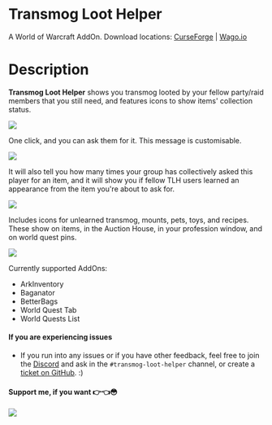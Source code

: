 # Transmog Loot Helper
A World of Warcraft AddOn. Download locations: [CurseForge](https://www.curseforge.com/wow/addons/transmog-loot-helper) | [Wago.io](https://addons.wago.io/addons/tlh)

# Description
**Transmog Loot Helper** shows you transmog looted by your fellow party/raid members that you still need, and features icons to show items' collection status.

![](https://media.forgecdn.net/attachments/description/1033752/description_62349c27-183a-4589-9013-d193e7a7a519.png)

One click, and you can ask them for it. This message is customisable.

![](https://media.forgecdn.net/attachments/description/1033752/description_64f199a9-f233-49ec-9f45-ff07f5f38211.png)

It will also tell you how many times your group has collectively asked this player for an item, and it will show you if fellow TLH users learned an appearance from the item you're about to ask for.

![](https://media.forgecdn.net/attachments/description/1033752/description_d8555161-5af0-42b0-9f21-aae0417da3ed.png)

Includes icons for unlearned transmog, mounts, pets, toys, and recipes. These show on items, in the Auction House, in your profession window, and on world quest pins.

![](https://media.forgecdn.net/attachments/description/1033752/description_17172ffd-6371-4979-a00d-b4da2bca0fa6.png)

Currently supported AddOns:
- ArkInventory
- Baganator
- BetterBags
- World Quest Tab
- World Quests List

#### If you are experiencing issues
- If you run into any issues or if you have other feedback, feel free to join the [Discord](https://discord.gg/FwWZZ39kPX) and ask in the `#transmog-loot-helper` channel, or create a [ticket on GitHub](https://github.com/Sluimerstand/TransmogLootHelper/issues). :)

#### Support me, if you want 👉👈😳
[![](https://i.imgur.com/qGoTtXm.png)](https://www.buymeacoffee.com/SlacklusterYT)
